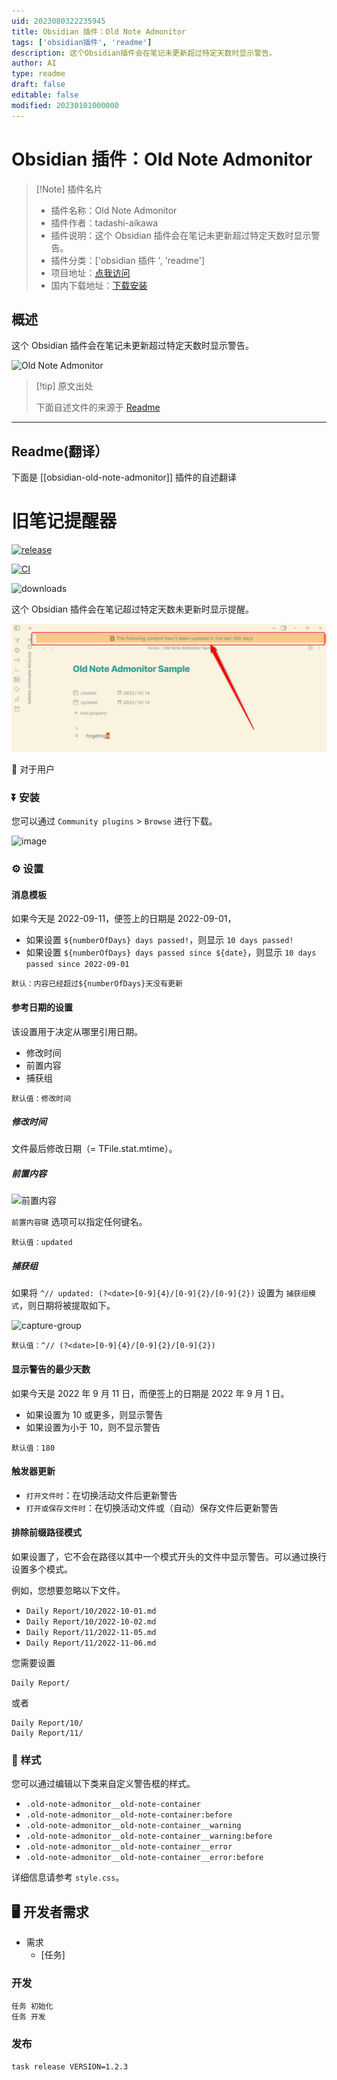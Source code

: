 ```yaml
---
uid: 2023080322235945
title: Obsidian 插件：Old Note Admonitor
tags: ['obsidian插件', 'readme']
description: 这个Obsidian插件会在笔记未更新超过特定天数时显示警告。
author: AI
type: readme
draft: false
editable: false
modified: 20230101000000
---
```


# Obsidian 插件：Old Note Admonitor

> [!Note] 插件名片
> - 插件名称：Old Note Admonitor
> - 插件作者：tadashi-aikawa
> - 插件说明：这个 Obsidian 插件会在笔记未更新超过特定天数时显示警告。
> - 插件分类：['obsidian 插件 ', 'readme']
> - 项目地址：[点我访问](https://github.com/tadashi-aikawa/obsidian-old-note-admonitor)
> - 国内下载地址：[下载安装](https://pkmer.cn/products/plugin/pluginMarket/?obsidian-old-note-admonitor)

## 概述

这个 Obsidian 插件会在笔记未更新超过特定天数时显示警告。

![Old Note Admonitor](https://cdn.pkmer.cn/covers/obsidian-old-note-admonitor.png!pkmer)

> [!tip] 原文出处
>
>下面自述文件的来源于 [Readme](https://ghproxy.net/https://raw.githubusercontent.com/tadashi-aikawa/obsidian-old-note-admonitor/master/README.md)
>

---

## Readme(翻译）

下面是 [[obsidian-old-note-admonitor]] 插件的自述翻译

# 旧笔记提醒器

[![release](https://img.shields.io/github/release/tadashi-aikawa/obsidian-old-note-admonitor.svg)](https://github.com/tadashi-aikawa/obsidian-old-note-admonitor/releases/latest)

[![CI](https://github.com/tadashi-aikawa/obsidian-old-note-admonitor/workflows/CI/badge.svg)](https://github.com/tadashi-aikawa/obsidian-old-note-admonitor/actions)

![downloads](https://img.shields.io/github/downloads/tadashi-aikawa/obsidian-old-note-admonitor/total)

这个 Obsidian 插件会在笔记超过特定天数未更新时显示提醒。

![image](https://raw.githubusercontent.com/tadashi-aikawa/obsidian-old-note-admonitor/master/resources/image.png)

👥 对于用户

### ⏬ 安装

您可以通过 `Community plugins` > `Browse` 进行下载。

![image](https://raw.githubusercontent.com/tadashi-aikawa/obsidian-old-note-admonitor/master/resources/install.png)

### ⚙ 设置

#### 消息模板

如果今天是 2022-09-11，便签上的日期是 2022-09-01，

- 如果设置 `${numberOfDays} days passed!`，则显示 `10 days passed!`
- 如果设置 `${numberOfDays} days passed since ${date}`，则显示 `10 days passed since 2022-09-01`

`默认：内容已经超过${numberOfDays}天没有更新`

#### 参考日期的设置

该设置用于决定从哪里引用日期。

- 修改时间
- 前置内容
- 捕获组

`默认值：修改时间`

##### 修改时间

文件最后修改日期（= TFile.stat.mtime）。

##### 前置内容

![前置内容](https://raw.githubusercontent.com/tadashi-aikawa/obsidian-old-note-admonitor/master/resources/front-matter.png)

`前置内容键` 选项可以指定任何键名。

`默认值：updated`

##### 捕获组

如果将 `^// updated: (?<date>[0-9]{4}/[0-9]{2}/[0-9]{2})` 设置为 `捕获组模式`，则日期将被提取如下。

![capture-group](https://raw.githubusercontent.com/tadashi-aikawa/obsidian-old-note-admonitor/master/resources/capture-group.png)

`默认值：^// (?<date>[0-9]{4}/[0-9]{2}/[0-9]{2})`

#### 显示警告的最少天数

如果今天是 2022 年 9 月 11 日，而便签上的日期是 2022 年 9 月 1 日。

- 如果设置为 10 或更多，则显示警告
- 如果设置为小于 10，则不显示警告

`默认值：180`

#### 触发器更新

- `打开文件时`：在切换活动文件后更新警告
- `打开或保存文件时`：在切换活动文件或（自动）保存文件后更新警告

#### 排除前缀路径模式

如果设置了，它不会在路径以其中一个模式开头的文件中显示警告。可以通过换行设置多个模式。

例如，您想要忽略以下文件。

- `Daily Report/10/2022-10-01.md`
- `Daily Report/10/2022-10-02.md`
- `Daily Report/11/2022-11-05.md`
- `Daily Report/11/2022-11-06.md`

您需要设置

```
Daily Report/
```

或者

```
Daily Report/10/
Daily Report/11/
```

### 🎨 样式

您可以通过编辑以下类来自定义警告框的样式。

- `.old-note-admonitor__old-note-container`
- `.old-note-admonitor__old-note-container:before`
- `.old-note-admonitor__old-note-container__warning`
- `.old-note-admonitor__old-note-container__warning:before`
- `.old-note-admonitor__old-note-container__error`
- `.old-note-admonitor__old-note-container__error:before`

详细信息请参考 `style.css`。

## 🖥️ 开发者需求

- 需求
  - [任务]

### 开发

```console
任务 初始化
任务 开发
```

### 发布

```console
task release VERSION=1.2.3
```

[Task]: <https://github.com/go-task/task>




